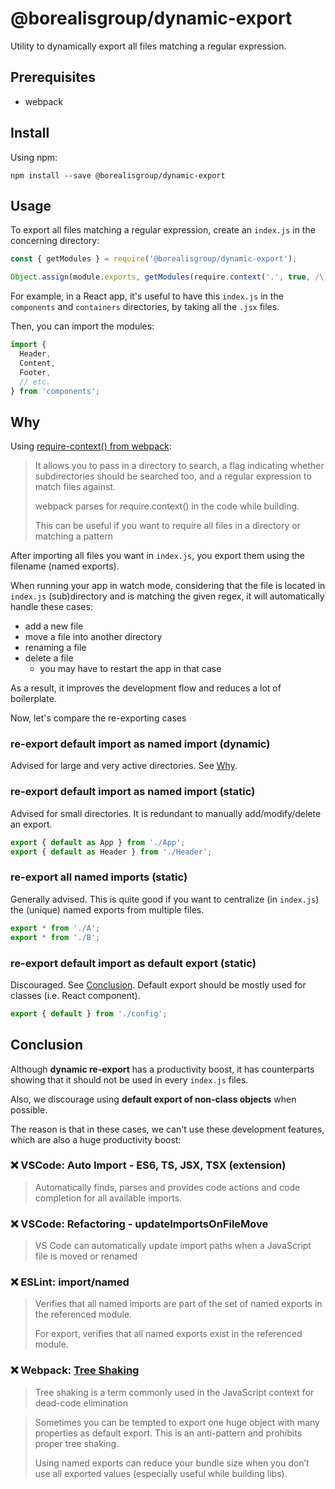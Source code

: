 # @borealisgroup/dynamic-export

Utility to dynamically export all files matching a regular expression.

## Prerequisites

- webpack

## Install

Using npm:

```
npm install --save @borealisgroup/dynamic-export
```

## Usage

To export all files matching a regular expression, create an `index.js` in the concerning directory:

```js
const { getModules } = require('@borealisgroup/dynamic-export');

Object.assign(module.exports, getModules(require.context('.', true, /\.jsx$/)));
```

For example, in a React app, it's useful to have this `index.js` in the `components` and `containers` directories, by taking all the `.jsx` files. 

Then, you can import the modules:

<!-- TODO - in example -->
```js
import {
  Header,
  Content,
  Footer,
  // etc.
} from 'components';
```

## Why

Using [require-context() from webpack](https://webpack.js.org/guides/dependency-management/#require-context):

> It allows you to pass in a directory to search, a flag indicating whether subdirectories should be searched too, and a regular expression to match files against.
>
> webpack parses for require.context() in the code while building.
>
> This can be useful if you want to require all files in a directory or matching a pattern

After importing all files you want in `index.js`, you export them using the filename (named exports).

When running your app in watch mode, considering that the file is located in `index.js` (sub)directory and is matching the given regex, it will automatically handle these cases:

- add a new file
- move a file into another directory
- renaming a file
- delete a file
  - you may have to restart the app in that case

As a result, it improves the development flow and reduces a lot of boilerplate.

Now, let's compare the re-exporting cases

### re-export default import as named import (dynamic)

Advised for large and very active directories. See [Why](#Why).

### re-export default import as named import (static)

Advised for small directories. It is redundant to manually add/modify/delete an export.
```js
export { default as App } from './App';
export { default as Header } from './Header';
```

### re-export all named imports (static)

Generally advised. This is quite good if you want to centralize (in `index.js`) the (unique) named exports from multiple files. 

```js
export * from './A';
export * from './B';
```

### re-export default import as default export (static)
Discouraged. See [Conclusion](#Conclusion). Default export should be mostly used for classes (i.e. React component). 

```js
export { default } from './config';
```

## Conclusion

Although **dynamic re-export** has a productivity boost, it has counterparts showing that it should not be used in every `index.js` files.

Also, we discourage using **default export of non-class objects** when possible. 

The reason is that in these cases, we can't use these development features, which are also a huge productivity boost:

### ❌ VSCode: Auto Import - ES6, TS, JSX, TSX (extension)

> Automatically finds, parses and provides code actions and code completion for all available imports.

### ❌ VSCode: Refactoring - updateImportsOnFileMove

> VS Code can automatically update import paths when a JavaScript file is moved or renamed

### ❌ ESLint: import/named

> Verifies that all named imports are part of the set of named exports in the referenced module.
>
> For export, verifies that all named exports exist in the referenced module.


### ❌ Webpack: [Tree Shaking](https://webpack.js.org/guides/tree-shaking/)

> Tree shaking is a term commonly used in the JavaScript context for dead-code elimination

> Sometimes you can be tempted to export one huge object with many properties as default export. This is an anti-pattern and prohibits proper tree shaking.
> 
> Using named exports can reduce your bundle size when you don’t use all exported values (especially useful while building libs).




